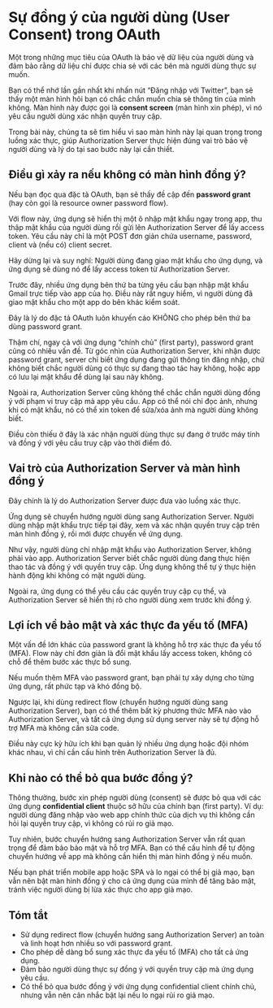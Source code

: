 # Sự đồng ý của người dùng (User Consent) trong OAuth

Một trong những mục tiêu của OAuth là bảo vệ dữ liệu của người dùng và đảm bảo rằng dữ liệu chỉ được chia sẻ với các bên mà người dùng thực sự muốn.

Bạn có thể nhớ lần gần nhất khi nhấn nút “Đăng nhập với Twitter”, bạn sẽ thấy một màn hình hỏi bạn có chắc chắn muốn chia sẻ thông tin của mình không. Màn hình này được gọi là **consent screen** (màn hình xin phép), vì nó yêu cầu người dùng xác nhận quyền truy cập.

Trong bài này, chúng ta sẽ tìm hiểu vì sao màn hình này lại quan trọng trong luồng xác thực, giúp Authorization Server thực hiện đúng vai trò bảo vệ người dùng và lý do tại sao bước này lại cần thiết.

## Điều gì xảy ra nếu không có màn hình đồng ý?

Nếu bạn đọc qua đặc tả OAuth, bạn sẽ thấy đề cập đến **password grant** (hay còn gọi là resource owner password flow).

Với flow này, ứng dụng sẽ hiển thị một ô nhập mật khẩu ngay trong app, thu thập mật khẩu của người dùng rồi gửi lên Authorization Server để lấy access token. Yêu cầu này chỉ là một POST đơn giản chứa username, password, client và (nếu có) client secret.

Hãy dừng lại và suy nghĩ: Người dùng đang giao mật khẩu cho ứng dụng, và ứng dụng sẽ dùng nó để lấy access token từ Authorization Server.

Trước đây, nhiều ứng dụng bên thứ ba từng yêu cầu bạn nhập mật khẩu Gmail trực tiếp vào app của họ. Điều này rất nguy hiểm, vì người dùng đã giao mật khẩu cho một app do bên khác kiểm soát.

Đây là lý do đặc tả OAuth luôn khuyến cáo KHÔNG cho phép bên thứ ba dùng password grant.

Thậm chí, ngay cả với ứng dụng “chính chủ” (first party), password grant cũng có nhiều vấn đề. Từ góc nhìn của Authorization Server, khi nhận được password grant, server chỉ biết ứng dụng đang gửi thông tin đăng nhập, chứ không biết chắc người dùng có thực sự đang thao tác hay không, hoặc app có lưu lại mật khẩu để dùng lại sau này không.

Ngoài ra, Authorization Server cũng không thể chắc chắn người dùng đồng ý với phạm vi truy cập mà app yêu cầu. App có thể nói chỉ đọc ảnh, nhưng khi có mật khẩu, nó có thể xin token để sửa/xóa ảnh mà người dùng không biết.

Điều còn thiếu ở đây là xác nhận người dùng thực sự đang ở trước máy tính và đồng ý với yêu cầu truy cập vào thời điểm đó.

## Vai trò của Authorization Server và màn hình đồng ý

Đây chính là lý do Authorization Server được đưa vào luồng xác thực.

Ứng dụng sẽ chuyển hướng người dùng sang Authorization Server. Người dùng nhập mật khẩu trực tiếp tại đây, xem và xác nhận quyền truy cập trên màn hình đồng ý, rồi mới được chuyển về ứng dụng.

Như vậy, người dùng chỉ nhập mật khẩu vào Authorization Server, không phải vào app. Authorization Server biết chắc người dùng đang thực hiện thao tác và đồng ý với quyền truy cập. Ứng dụng không thể tự ý thực hiện hành động khi không có mặt người dùng.

Ngoài ra, ứng dụng có thể yêu cầu các quyền truy cập cụ thể, và Authorization Server sẽ hiển thị rõ cho người dùng xem trước khi đồng ý.

## Lợi ích về bảo mật và xác thực đa yếu tố (MFA)

Một vấn đề lớn khác của password grant là không hỗ trợ xác thực đa yếu tố (MFA). Flow này chỉ đơn giản là đổi mật khẩu lấy access token, không có chỗ để thêm bước xác thực bổ sung.

Nếu muốn thêm MFA vào password grant, bạn phải tự xây dựng cho từng ứng dụng, rất phức tạp và khó đồng bộ.

Ngược lại, khi dùng redirect flow (chuyển hướng người dùng sang Authorization Server), bạn có thể thêm bất kỳ phương thức MFA nào vào Authorization Server, và tất cả ứng dụng sử dụng server này sẽ tự động hỗ trợ MFA mà không cần sửa code.

Điều này cực kỳ hữu ích khi bạn quản lý nhiều ứng dụng hoặc đội nhóm khác nhau, vì chỉ cần cấu hình trên Authorization Server là đủ.

## Khi nào có thể bỏ qua bước đồng ý?

Thông thường, bước xin phép người dùng (consent) sẽ được bỏ qua với các ứng dụng **confidential client** thuộc sở hữu của chính bạn (first party). Ví dụ: người dùng đăng nhập vào web app chính thức của dịch vụ thì không cần hỏi lại quyền truy cập, vì không có rủi ro giả mạo.

Tuy nhiên, bước chuyển hướng sang Authorization Server vẫn rất quan trọng để đảm bảo bảo mật và hỗ trợ MFA. Bạn có thể cấu hình để tự động chuyển hướng về app mà không cần hiển thị màn hình đồng ý nếu muốn.

Nếu bạn phát triển mobile app hoặc SPA và lo ngại có thể bị giả mạo, bạn vẫn nên bật màn hình đồng ý cho cả ứng dụng của mình để tăng bảo mật, tránh việc người dùng bị lừa xác thực cho app giả mạo.

## Tóm tắt

-   Sử dụng redirect flow (chuyển hướng sang Authorization Server) an toàn và linh hoạt hơn nhiều so với password grant.
-   Cho phép dễ dàng bổ sung xác thực đa yếu tố (MFA) cho tất cả ứng dụng.
-   Đảm bảo người dùng thực sự đồng ý với quyền truy cập mà ứng dụng yêu cầu.
-   Có thể bỏ qua bước đồng ý với ứng dụng confidential client chính chủ, nhưng vẫn nên cân nhắc bật lại nếu lo ngại rủi ro giả mạo.
